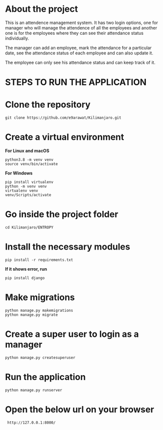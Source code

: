# About the project

This is an attendence management system. It has two login options, one for manager who will manage the attendence of all the employees and another one is for the employees where they can see their attendance status individually.

The manager can add an employee, mark the attendance for a particular date, see the attendance status of each employee and can also update it.

The employee can only see his attendance status and can keep track of it.


# STEPS TO RUN THE APPLICATION

# Clone the repository

    git clone https://github.com/e9arawat/Kilimanjaro.git
    

# Create a virtual environment

**For Linux and macOS**

    python3.8 -m venv venv
    source venv/bin/activate

**For Windows**

    pip install virtualenv
    python -m venv venv
    virtualenv venv
    venv/Scripts/activate

# Go inside the project folder

    cd Kilimanjaro/ENTROPY

# Install the necessary modules

    pip install -r requirements.txt

**If it shows error, run**

    pip install django

# Make migrations

    python manage.py makemigrations
    python manage.py migrate

# Create a super user to login as a manager

    python manage.py createsuperuser

# Run the application

    python manage.py runserver

# Open the below url on your browser

     http://127.0.0.1:8000/

